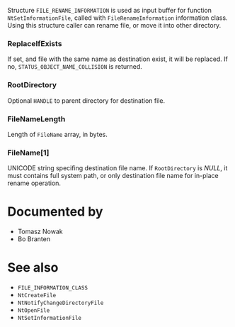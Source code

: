 Structure `FILE_RENAME_INFORMATION` is used as input buffer for function `NtSetInformationFile`, called with `FileRenameInformation` information class. Using this structure caller can rename file, or move it into other directory.

### ReplaceIfExists

If set, and file with the same name as destination exist, it will be replaced. If no, `STATUS_OBJECT_NAME_COLLISION` is returned.

### RootDirectory

Optional `HANDLE` to parent directory for destination file.

### FileNameLength

Length of `FileName` array, in bytes.

### FileName[1]

UNICODE string specifing destination file name. If `RootDirectory` is *NULL*, it must contains full system path, or only destination file name for in-place rename operation.

# Documented by

* Tomasz Nowak
* Bo Branten

# See also

* `FILE_INFORMATION_CLASS`
* `NtCreateFile`
* `NtNotifyChangeDirectoryFile`
* `NtOpenFile`
* `NtSetInformationFile`
